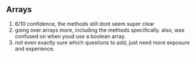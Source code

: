 ## Arrays
1. 6/10 confidence, the methods still dont seem super clear
2. going over arrays more, including the methods specifically. also, was confused on when youd use a boolean array.
3. not even exactly sure which questions to add, just need more exposure and experience.